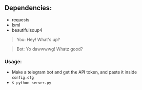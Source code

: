 
## Dependencies:
  * requests
  * lxml
  * beautifulsoup4
  
> You: Hey! What's up?

> Bot: Yo dawwwwg! Whatz good?

### Usage:
 * Make a telegram bot and get the API token, and paste it inside `config.cfg`
 * ```$ python server.py```
